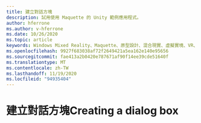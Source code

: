 ```yaml
---
title: 建立對話方塊
description: 試用使用 Maquette 的 Unity 範例應用程式。
author: hferrone
ms.author: v-hferrone
ms.date: 10/26/2020
ms.topic: article
keywords: Windows Mixed Reality、Maquette、原型設計、混合現實、虛擬實境、VR、MR、意見反應、意見反應中樞、bug
ms.openlocfilehash: 9927f683038af72f2649421a5ea162e140e95656
ms.sourcegitcommit: fae413a2b0420e787671af90f14ee39cde51640f
ms.translationtype: MT
ms.contentlocale: zh-TW
ms.lasthandoff: 11/19/2020
ms.locfileid: "94935404"
---
```

# <a name="creating-a-dialog-box"></a><span data-ttu-id="5e681-104">建立對話方塊</span><span class="sxs-lookup"><span data-stu-id="5e681-104">Creating a dialog box</span></span> 

<!-- TODO(Harrison/Stefan): Need cool header image from tutorial -->

<!-- TODO(Stefan): Create tutorial content and screenshots -->
